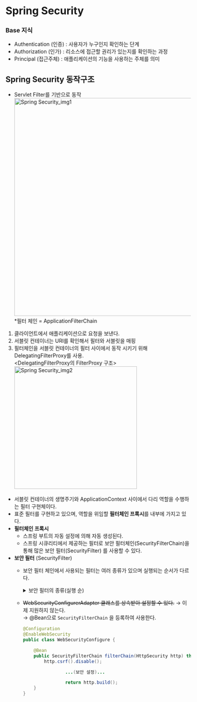 # Spring Security

### Base 지식
- Authentication (인증) : 사용자가 누구인지 확인하는 단계
- Authorization (인가) : 리소스에 접근할 권리가 있는지를 확인하는 과정
- Principal (접근주체) : 애플리케이션의 기능을 사용하는 주체를 의미

## Spring Security 동작구조
- Servlet Filter를 기반으로 동작  
  <img width="592" alt="Spring Security_img1" src="https://user-images.githubusercontent.com/90807141/196105111-438fab8e-d4f9-4624-aabc-8cd0dd4eb55a.png">  
  *필터 체인 = ApplicationFilterChain

1. 클라이언트에서 애플리케이션으로 요청을 보낸다.
2. 서블릿 컨테이너는 URI를 확인해서 필터와 서블릿을 매핑
3. 필터체인을 서블릿 컨테이너의 필터 사이에서 동작 시키기 위해 DelegatingFilterProxy를 사용.  
   <DelegatingFilterProxy의 FilterProxy 구조>  
   <img width="333" alt="Spring Security_img2" src="https://user-images.githubusercontent.com/90807141/196105140-ffdbfbe4-41b2-487d-ae6d-a4b85e6ac782.png">  
- 서블릿 컨테이너의 생명주기와 ApplicationContext 사이에서 다리 역할을 수행하는 필터 구현체이다.
- 표준 필터를 구현하고 있으며, 역할을 위임할 **필터체인 프록시**를 내부에 가지고 있다.
- **필터체인 프록시**
    - 스프링 부트의 자동 설정에 의해 자동 생성된다.
    - 스프링 시큐리티에서 제공하는 필터로 보안 필터체인(SecurityFilterChain)을 통해 많은 보안 필터(SecurityFilter) 를 사용할 수 있다.
- **보안 필터** (SecurityFilter)
    - 보안 필터 체인에서 사용되는 필터는 여러 종류가 있으며 실행되는 순서가 다르다.
        <details>
          <summary>보안 필터의 종류(실행 순)</summary>
          <div makdown="1">
      
          1. Channel ProcessingFilter
          2. WebAsyncManagerIntergrationFilter
          3. SecurityContextPersistenceFilter
          4. HeaderWriterFilter
          5. CorsFilter
          6. CsrfFilter
          7. LogoutFilter
          8. OAuth2AuthorizationRequestRedirectFilter
          9. Sam12WebSsoAuthenticationRequestFilter
          10. X509AuthenticationFilter
          11. AbstractPreAuthenTicatedProcessingFilter
          12. CasAuthenticationFilter
          13. OAuth2LoginAuthenticationFilter
          14. Sam12WebSsoAuthenticationFilter
          15. UsernamePasswordAuthenticationFilter
          16. OpenIDAuthenticationFilter
          17. DefaultLoginPageGeneratingFilter
          18. DefaultLogoutPageGeneratingFilter
          19. ConcurrentSessionFilter
          20. DigestAuthenticationFilter
          21. BearerTokenAuthenticationFilter
          22. BasicAuthenticationFilter
          23. RequestCacheAwareFilter
          24. SecurityContextHolderAwareRequestFilter
          25. JaasApiIntegrationFilter
          26. RememberMeAuthenticationFilter
          27. AnonymousAuthenticationFilter
          28. OAuth2AuthorizationCodeGrantFilter
          29. SessionManagementFilter
          30. ExceptionTranslationFilter
          31. FilterSecurityInterceptor
          32. SwitchUserFilter
    
  - ~~WebSecurityConfigurerAdapter 클래스를 상속받아 설정할 수 있다.~~ → 이제 지원하지 않는다.   
    → @Bean으로 `SecurityFilterChain` 을 등록하여 사용한다.
    ```java
    @Configuration
    @EnableWebSecurity
    public class WebSecurityConfigure {

        @Bean
        public SecurityFilterChain filterChain(HttpSecurity http) throws Exception {
            http.csrf().disable(); 

                    ...(보안 설정)...

                    return http.build();
        }
    }   
    ```